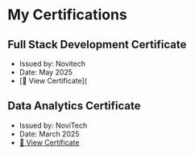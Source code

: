 # My Certifications

## Full Stack Development Certificate
- Issued by: Novitech
- Date: May 2025
- [🔗 View Certificate](

## Data Analytics Certificate
- Issued by: NoviTech
- Date: March 2025
- [🔗 View Certificate](Data_Analytics_Certificate.pdf)
